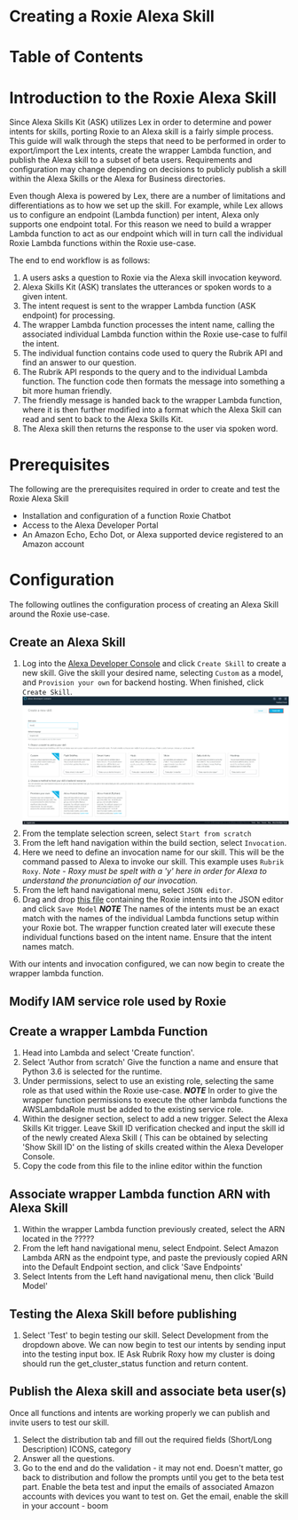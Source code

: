 # Creating a Roxie Alexa Skill

# Table of Contents

# Introduction to the Roxie Alexa Skill

Since Alexa Skills Kit (ASK) utilizes Lex in order to determine and power intents for skills, porting Roxie to an Alexa skill is a fairly simple process. This guide will walk through the steps that need to be performed in order to export/import the Lex intents, create the wrapper Lambda function, and publish the Alexa skill to a subset of beta users. Requirements and configuration may change depending on decisions to publicly publish a skill within the Alexa Skills or the Alexa for Business directories.

Even though Alexa is powered by Lex, there are a number of limitations and differentiations as to how we set up the skill. For example, while Lex allows us to configure an endpoint (Lambda function) per intent, Alexa only supports one endpoint total. For this reason we need to build a wrapper Lambda function to act as our endpoint which will in turn call the individual Roxie Lambda functions within the Roxie use-case.  

The end to end workflow is as follows:

1. A users asks a question to Roxie via the Alexa skill invocation keyword.
1. Alexa Skills Kit (ASK) translates the utterances or spoken words to a given intent.
1. The intent request is sent to the wrapper Lambda function (ASK endpoint) for processing.
1. The wrapper Lambda function processes the intent name, calling the associated individual Lambda function within the Roxie use-case to fulfil the intent.
1. The individual function contains code used to query the Rubrik API and find an answer to our question.
1. The Rubrik API responds to the query and to the individual Lambda function. The function code then formats the message into something a bit more human friendly.
1. The friendly message is handed back to the wrapper Lambda function, where it is then further modified into a format which the Alexa Skill can read and sent to back to the Alexa Skills Kit.
1. The Alexa skill then returns the response to the user via spoken word.

# Prerequisites

The following are the prerequisites required in order to create and test the Roxie Alexa Skill

* Installation and configuration of a function Roxie Chatbot
* Access to the Alexa Developer Portal
* An Amazon Echo, Echo Dot, or Alexa supported device registered to an Amazon account

# Configuration

The following outlines the configuration process of creating an Alexa Skill around the Roxie use-case.

## Create an Alexa Skill

1. Log into the [Alexa Developer Console](https://developer.amazon.com/alexa/console/ask) and click `Create Skill` to create a new skill. Give the skill your desired name, selecting `Custom` as a model, and `Provision your own` for backend hosting. When finished, click `Create Skill`.
![](images/create-alexa-skill.png)
1. From the template selection screen, select `Start from scratch`
1. From the left hand navigation within the build section, select `Invocation`.
1. Here we need to define an invocation name for our skill. This will be the command passed to Alexa to invoke our skill. This example uses ``Rubrik Roxy``. *Note - Roxy must be spelt with a 'y' here in order for Alexa to understand the pronunciation of our invocation.*
1. From the left hand navigational menu, select `JSON editor`.
1. Drag and drop [this file](https://dothis) containing the Roxie intents into the JSON editor and click `Save Model`
***NOTE*** The names of the intents must be an exact match with the names of the individual Lambda functions setup within your Roxie bot. The wrapper function created later will execute these individual functions based on the intent name.  Ensure that the intent names match.

With our intents and invocation configured, we can now begin to create the wrapper lambda function.  

## Modify IAM service role used by Roxie

## Create a wrapper Lambda Function

1. Head into Lambda and select 'Create function'.
1. Select 'Author from scratch'  Give the function a name and ensure that Python 3.6 is selected for the runtime.
1. Under permissions, select to use an existing role, selecting the same role as that used within the Roxie use-case.
***NOTE*** In order to give the wrapper function permissions to execute the other lambda functions the AWSLambdaRole must be added to the existing service role.
1. Within the designer section, select to add a new trigger. Select the Alexa Skills Kit trigger.  Leave Skill ID verification checked and input the skill id of the newly created Alexa Skill ( This can be obtained by selecting 'Show Skill ID' on the listing of skills created within the Alexa Developer Console.
1. Copy the code from this file to the inline editor within the function

## Associate wrapper Lambda function ARN with Alexa Skill

1. Within the wrapper Lambda function previously created, select the ARN located in the ?????
1. From the left hand navigational menu, select Endpoint.  Select Amazon Lambda ARN as the endpoint type, and paste the previously copied ARN into the Default Endpoint section, and click 'Save Endpoints'
1. Select Intents from the Left hand navigational menu, then click 'Build Model'

## Testing the Alexa Skill before publishing

1. Select 'Test' to begin testing our skill.  Select Development from the dropdown above.  We can now begin to test our intents by sending input into the testing input box. IE Ask Rubrik Roxy how my cluster is doing should run the get_cluster_status function and return content.

## Publish the Alexa skill and associate beta user(s)

Once all functions and intents are working properly we can publish and invite users to test our skill.

1. Select the distribution tab and fill out the required fields (Short/Long Description) ICONS, category
1. Answer all the questions.
1. Go to the end and do the validation - it may not end.  Doesn't matter, go back to distribution and follow the prompts until you get to the beta test part.  Enable the beta test and input the emails of associated Amazon accounts with devices you want to test on.  Get the email, enable the skill in your account - boom